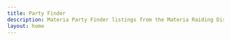 ```yaml
---
title: Party Finder
description: Materia Party Finder listings from the Materia Raiding Discord.
layout: home
---
```


<PartyFinder />